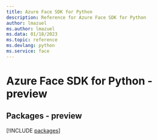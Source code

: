```yaml
---
title: Azure Face SDK for Python
description: Reference for Azure Face SDK for Python
author: lmazuel
ms.author: lmazuel
ms.data: 01/18/2023
ms.topic: reference
ms.devlang: python
ms.service: face
---
```

# Azure Face SDK for Python - preview
## Packages - preview
[!INCLUDE [packages](face-index.md)]